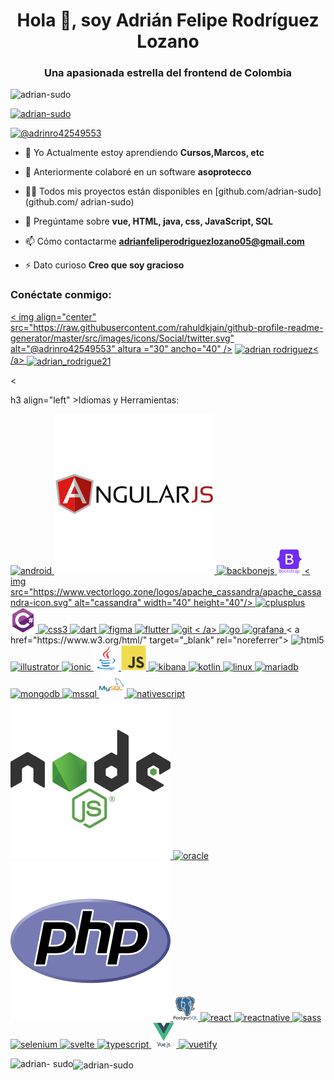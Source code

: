 <h1 align="center">Hola 👋, soy Adrián Felipe Rodríguez Lozano</h1>
<h3 align="center">Una apasionada estrella del frontend de Colombia</h3>

<p align="left"> <img src="https://komarev.com/ghpvc/?username=adrian-sudo&label=Profile%20views&color=0e75b6&style=flat" alt="adrian-sudo" /> </p>

<p align="left" > <a href="https://github.com/ryo-ma/github-profile-tropic"><img src="https://github-profile-tropico.vercel.app/?username=adrian-sudo " alt="adrian-sudo" /></a> </p>

<p align="left"> <a href="https://twitter.com/@adrinro42549553" target="blank"><img src="https://img.shields.io/twitter/follow/@adrinro42549553?logo=twitter&style=for-the-badge" alt="@adrinro42549553" /></a> </p>

- 🌱 Yo Actualmente estoy aprendiendo **Cursos,Marcos, etc**

- 👯 Anteriormente colaboré en un software **asoprotecco**

- 👨‍💻 Todos mis proyectos están disponibles en [github.com/adrian-sudo](github.com/ adrian-sudo)

- 💬 Pregúntame sobre **vue, HTML, java, css, JavaScript, SQL**

- 📫 Cómo contactarme **adrianfeliperodriguezlozano05@gmail.com**

- ⚡ Dato curioso **Creo que soy gracioso**

<h3 align="left">Conéctate conmigo:</h3>
<p align="left">
<a href="https://twitter.com/@adrinro42549553" target="blank">< img align="center" src="https://raw.githubusercontent.com/rahuldkjain/github-profile-readme-generator/master/src/images/icons/Social/twitter.svg" alt="@adrinro42549553" altura ="30" ancho="40" /></a>
<a href="https://fb.com/adrian rodriguez" target="blank"><img align="center" src="https:/ /raw.githubusercontent.com/rahuldkjain/github-profile-readme-generator/master/src/images/icons/Social/facebook.svg" alt="adrian rodriguez" height="30" width="40" />< /a>
<a href="https://instagram.com/adrian_rodrigue21" target="blank"><img align="center" src="https://raw.githubusercontent.com/rahuldkjain/github-profile- readme-generator/master/src/images/icons/Social/instagram.svg" alt="adrian_rodrigue21" height="30" width="40" /></a> </p>
<

h3 align="left" >Idiomas y Herramientas:</h3>
<p align="left"> <a href="https://developer.android.com" target="_blank" rel="noreferrer"> <img src="https://raw.githubusercontent.com/devicons /devicon/master/icons/android/android-original-wordmark.svg" alt="android" width="40" height="40"/> </a> <a href="https://angular.io " target="_blank" rel="noreferrer"> <img src="https://raw.githubusercontent.com/devicons/devicon/master/icons/angularjs/angularjs-original-wordmark.svg" alt="angularjs" ancho="40" alto="40"/> </a> <a href="https://backbonejs.org" target="_blank" rel="noreferrer"> <img src="https://raw .githubusercontent.com/devicons/devicon/master/icons/backbonejs/backbonejs-original-wordmark.svg" alt="backbonejs" width="40" height="40"/> </a> <a href="https ://getbootstrap.com" target="_blank" rel="noreferrer"> <img src="https://raw.githubusercontent.com/devicons/devicon/master/icons/bootstrap/bootstrap-plain-wordmark.svg " alt="bootstrap" width="40" height="40"/> </a> <a href="https://cassandra.apache.org/" target="_blank" rel="noreferrer"> < img src="https://www.vectorlogo.zone/logos/apache_cassandra/apache_cassandra-icon.svg" alt="cassandra" width="40" height="40"/> </a> <a href=" https://www.w3schools.com/cpp/" target="_blank" rel="noreferrer"> <img src="https://raw.githubusercontent.com/devicons/devicon/master/icons/cplusplus/cplusplus -original.svg" alt="cplusplus" width="40" height="40"/> </a> <a href="https://www.w3schools.com/cs/" target="_blank" rel ="noreferrer"> <img src="https://raw.githubusercontent.com/devicons/devicon/master/icons/csharp/csharp-original.svg" alt="csharp" width="40" height="40 "/> </a> <a href="https://www.w3schools.com/css/" target="_blank" rel="noreferrer"> <img src="https://raw.githubusercontent.com /devicons/devicon/master/icons/css3/css3-original-wordmark.svg" alt="css3" width="40" height="40"/> </a> <a href="https://dart .dev" target="_blank" rel="noreferrer"> <img src="https://www.vectorlogo.zona/logos/dartlang/dartlang-icon.svg" alt="dart" width="40" height="40"/> </a> <a href="https://www.figma.com/" objetivo ="_blank" rel="noreferrer"> <img src="https://www.vectorlogo.zone/logos/figma/figma-icon.svg" alt="figma" width="40" height="40" /> </a> <a href="https://flutter.dev" target="_blank" rel="noreferrer"> <img src="https://www.vectorlogo.zone/logos/flutterio/flutterio -icon.svg" alt="flutter" width="40" height="40"/> </a> <a href="https://git-scm.com/" target="_blank" rel=" noreferrer"> <img src="https://www.vectorlogo.zone/logos/git-scm/git-scm-icon.svg" alt="git" width="40" height="40"/> < /a> <a href="https://golang.org" target="_blank" rel="noreferrer"> <img src="https://raw.githubusercontent.com/devicons/devicon/master/icons/ go/go-original.svg" alt="go" width="40" height="40"/> </a> <a href="https://grafana.com" target="_blank" rel=" noreferrer"> <img src="https://www.vectorlogo.zone/logos/grafana/grafana-icon.svg" alt="grafana" width="40" height="40"/> </a> < a href="https://www.w3.org/html/" target="_blank" rel="noreferrer"> <img src="https://raw.githubusercontent.com/devicons/devicon/master/icons /html5/html5-original-wordmark.svg" alt="html5" width="40" height="40"/> </a> <a href="https://www.adobe.com/in/products /illustrator.html" target="_blank" rel="noreferrer"> <img src="https://www.vectorlogo.zone/logos/adobe_illustrator/adobe_illustrator-icon.svg" alt="illustrator" width="40 " altura="40"/> </a> <a href="https://ionicframework.com" target="_blank" rel="noreferrer"> <img src="https://upload.wikimedia.org /wikipedia/commons/d/d1/Ionic_Logo.svg" alt="ionic" width="40" height="40"/> </a> <a href="https://www.java.com" objetivo ="_blank" rel="noreferrer"> <img src="https://raw.githubusercontent.com/devicons/devicon/master/icons/java/java-original.svg" alt="java" width="40" height="40"/> </a> <a href="https://developer.mozilla.org/en-US/docs/Web/JavaScript" target= "_blank" rel="noreferrer"> <img src="https://raw.githubusercontent.com/devicons/devicon/master/icons/javascript/javascript-original.svg" alt="javascript" width="40" height="40"/> </a> <a href="https://www.elastic.co/kibana" target="_blank" rel="noreferrer"> <img src="https://www. vectorlogo.zone/logos/elasticco_kibana/elasticco_kibana-icon.svg" alt="kibana" width="40" height="40"/> </a> <a href="https://kotlinlang.org" target= "_blank" rel="noreferrer"> <img src="https://www.vectorlogo.zone/logos/kotlinlang/kotlinlang-icon.svg" alt="kotlin" width="40" height="40"/ > </a> <a href="https://www.linux.org/" target="_blank" rel="noreferrer"> <img src="https://raw.githubusercontent.com/devicons/devicon /master/icons/linux/linux-original.svg" alt="linux" width="40" height="40"/> </a> <a href="https://mariadb.org/" target= "_blank" rel="noreferrer"> <img src="https://www.vectorlogo.zone/logos/mariadb/mariadb-icon.svg" alt="mariadb" width="40" height="40"/ > </a> <a href="https://www.mongodb.com/" target="_blank" rel="noreferrer"> <img src="https://raw.githubusercontent.com/devicons/devicon /master/icons/mongodb/mongodb-original-wordmark.svg" alt="mongodb" width="40" height="40"/> </a> <a href="https://www.microsoft.com /en-us/sql-server" target="_blank" rel="noreferrer"> <img src="https://www.svgrepo.com/show/303229/microsoft-sql-server-logo.svg" alt ="mssql" ancho="40" alto="40"/> </a> <a href="https://www.mysql.com/" target="_blank" rel="noreferrer"> <img src ="https://raw.githubusercontent.com/devicons/devicon/master/icons/mysql/mysql-original-wordmark.svg" alt="mysql" width="40" height="40"/> </a > <a href="https://nativescript.org/" target="_blank" rel="noreferrer"> <img src="https://raw.githubusercontent.com/detain/svg-logos/780f25886640cef088af994181646db2f6b1a3f8/svg/nativescript.svg" alt="nativescript" width="40" height="40"/> </a> <a href="https://nodejs.org" target="_blank" rel="noreferrer"> <img src="https://raw.githubusercontent.com/devicons/devicon/master/icons/nodejs/nodejs-original-wordmark.svg" alt="nodejs" ancho ="40" altura="40"/> </a> <a href="https://www.oracle.com/" target="_blank" rel="noreferrer"> <img src="https:/ /raw.githubusercontent.com/devicons/devicon/master/icons/oracle/oracle-original.svg" alt="oracle" width="40" height="40"/> </a> <a href="https ://www.php.net" target="_blank" rel="noreferrer"> <img src="https://raw.githubusercontent.com/devicons/devicon/master/icons/php/php-original.svg " alt="php" ancho="40" alto="40"/> </a> <a href="https://www.postgresql.org" target="_blank" rel="noreferrer"> <img src="https://raw.githubusercontent.com/devicons/devicon/master/icons/postgresql/postgresql-original-wordmark.svg" alt="postgresql" width="40" height="40"/> </ a> <a href="https://reactjs.org/" target="_blank" rel="noreferrer"> <img src="https://raw.githubusercontent.com/devicons/devicon/master/icons/ reaccionar/react-original-wordmark.svg" alt="react" width="40" height="40"/> </a> <a href="https://reactnative.dev/" target="_blank" rel="noreferrer"> <img src="https://reactnative.dev/img/header_logo.svg" alt="reactnative" width="40" height="40"/> </a> <a href= "https://sass-lang.com" target="_blank" rel="noreferrer"> <img src="https://raw.githubusercontent.com/devicons/devicon/master/icons/sass/sass-original .svg" alt="sass" width="40" height="40"/> </a> <a href="https://www.selenium.dev" target="_blank" rel="noreferrer"> <img src="https://raw.githubusercontent.com/detain/svg-logos/780f25886640cef088af994181646db2f6b1a3f8/svg/selenium-logo.svg" alt="selenium" width="40" height="40"/> </ a> <a href="https://esvelte.dev" target="_blank" rel="noreferrer"> <img src="https://upload.wikimedia.org/wikipedia/commons/1/1b/Svelte_Logo.svg" alt="svelte" width="40" altura="40"/> </a> <a href="https://www.typescriptlang.org/" target="_blank" rel="noreferrer"> <img src="https://raw.githubusercontent .com/devicons/devicon/master/icons/typescript/typescript-original.svg" alt="typescript" width="40" height="40"/> </a> <a href="https://vuejs .org/" target="_blank" rel="noreferrer"> <img src="https://raw.githubusercontent.com/devicons/devicon/master/icons/vuejs/vuejs-original-wordmark.svg" alt= "vuejs" width="40" height="40"/> </a> <a href="https://vuetifyjs.com/en/" target="_blank" rel="noreferrer"> <img src= "https://bestofjs.org/logos/vuetify.svg" alt="vuetify" width="40" height="40"/> </a> </p>

<p><img align="left" src="https://github-readme-stats.vercel.app/api/top-langs?username=adrian-sudo&show_icons=true&locale=en&layout=compact" alt="adrian- sudo" /></p>

<p> <img align="center" src="https://github-readme-stats.vercel.app/api?username=adrian-sudo&show_icons=true&locale=en" alt ="adrian-sudo" /></p>

